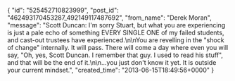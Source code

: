  {
   "id": "525452710823999",
   "post_id": "462493170453287_492149117487692",
   "from_name": "Derek Moran",
   "message": "Scott Duncan: I'm sorry Stuart, but what you are experiencing is just a pale echo of something EVERY SINGLE ONE of my failed students, and cast-out trustees have experienced.\n\nYou are revelling in the \"shock of change\" internally. It will pass. There will come a day where even you will say, \"Oh, yes, Scott Duncan. I remember that guy. I used to read his stuff\", and that will be the end of it.\n\n...you just don't know it yet. It is outside your current mindset.",
   "created_time": "2013-06-15T18:49:56+0000"
 }

